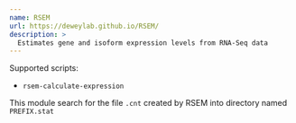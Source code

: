 ```yaml
---
name: RSEM
url: https://deweylab.github.io/RSEM/
description: >
  Estimates gene and isoform expression levels from RNA-Seq data
---
```


Supported scripts:

- `rsem-calculate-expression`

This module search for the file `.cnt` created by RSEM into directory named `PREFIX.stat`
